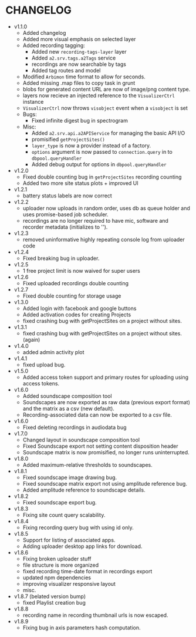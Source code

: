 # CHANGELOG

- v1.1.0
    - Added changelog
    - Added more visual emphasis on selected layer
    - Added recording tagging:
        - Added new `recording-tags-layer` layer
        - Added `a2.srv.tags.a2Tags` service
        - recordings are now searchable by tags
        - Added tag routes and model
    - Modified `Arbimon` time format to allow for seconds.
    - Added missing .map files to copy task in grunt
    - blobs for generated content URL are now of image/png content type.
    - layers now recieve an injected reference to the `VisualizerCtrl` instance
    - `VisualizerCtrl` now throws `visobject` event when a `visobject` is set
    - Bugs:
        - Fixed infinite digest bug in spectrogram
    - Misc:
        - Added `a2.srv.api.a2APIService` for managing the basic API I/O
        - promisified `getProjectSites()`
        - `layer_type` is now a provider instead of a factory.
        - `options` argument is now passed to `connection.query` in to `dbpool.queryHandler`
        - Added debug output for options in `dbpool.queryHandler`
- v1.2.0
    - Fixed double counting bug in `getProjectSites` recording counting
    - Added two more site status plots + improved UI
- v1.2.1
    - battery status labels are now correct
- v1.2.2
    - uploader now uploads in random order, uses db as queue holder and uses promise-based job scheduler.
    - recordings are no longer required to have mic, software and recorder metadata (initializes to '').
- v1.2.3
    - removed uninformative highly repeating console log from uploader code
- v1.2.4
    - Fixed breaking bug in uploader.
- v1.2.5
    - 1 free project limit is now waived for super users
- v1.2.6
    - Fixed uploaded recordings double counting
- v1.2.7
    - Fixed double counting for storage usage
- v1.3.0
    - Added login with facebook and google buttons
    - Added activation codes for creating Projects
    - fixed crashing bug with getProjectSites on a project without sites.
- v1.3.1
    - fixed crashing bug with getProjectSites on a project without sites. (again)
- v1.4.0
    - added admin activity plot
- v1.4.1
    - fixed upload bug.
- v1.5.0
    - Added access token support and primary routes for uploading using access tokens.
- v1.6.0
    - Added soundscape composition tool
    - Soundscapes are now exported as raw data (previous export format) and the matrix as a csv (new default).
    - Recording-associated data can now be exported to a csv file.
- v1.6.0
    - Fixed deleting recordings in audiodata bug
- v1.7.0
    - Changed layout in soundscape composition tool
    - Fixed Soundscape export not setting content disposition header
    - Soundscape matrix is now promisified, no longer runs uninterrupted.
- v1.8.0
    - Added maximum-relative thresholds to soundscapes.
- v1.8.1
    - Fixed soundscape image drawing bug.
    - Fixed soundscape matrix export not using amplitude reference bug.
    - Added amplitude reference to soundscape details.
- v1.8.2
    - Fixed soundscape export bug.
- v1.8.3
    - Fixing site count query scalability.
- v1.8.4
    - Fixing recording query bug with using id only.
- v1.8.5
    - Support for listing of associated apps.
    - Adding uploader desktop app links for download.
- v1.8.6
    - Fixing broken uploader stuff
    - file structure is more organized
    - fixed recording time-date format in recordings export
    - updated npm dependencies
    - improving visualizer responsive layout
    - misc.
- v1.8.7 (belated version bump)
    - fixed Playlist creation bug
- v1.8.8
    - recording name in recording thumbnail urls is now escaped.
- v1.8.9
    - Fixing bug in axis parameters hash computation.